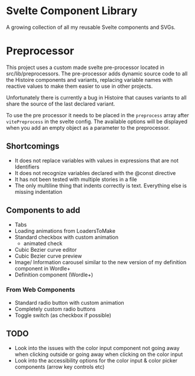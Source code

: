 # Svelte Component Library
A growing collection of all my reusable Svelte components and SVGs.

# Preprocessor
This project uses a custom made svelte pre-processor located in src/lib/preprocessors. The pre-processor adds dynamic source code to all the Histoire components and variants, replacing variable names with reactive values to make them easier to use in other projects.

Unfortunately there is currently a bug in Histoire that causes variants to all share the source of the last declared variant.

To use the pre processor it needs to be placed in the `preprocess` array after `vitePreprocess` in the svelte config. The available options will be displayed when you add an empty object as a parameter to the preprocessor.

## Shortcomings
- It does not replace variables with values in expressions that are not Identifiers
- It does not recognize variables declared with the @const directive
- It has not been tested with multiple stories in a file
- The only multiline thing that indents correctly is text. Everything else is missing indentation

## Components to add
- Tabs
- Loading animations from LoadersToMake
- Standard checkbox with custom animation
  - animated check
- Cubic Bezier curve editor
- Cubic Bezier curve preview
- Image/ Information carousel similar to the new version of my definition component in Wordle+
- Definition component (Wordle+)
### From Web Components
- Standard radio button with custom animation
- Completely custom radio buttons
- Toggle switch (as checkbox if possible)

## TODO
- Look into the issues with the color input component not going away when clicking outside or going away when clicking on the color input
- Look into the accessibility options for the color input & color picker components (arrow key controls etc)